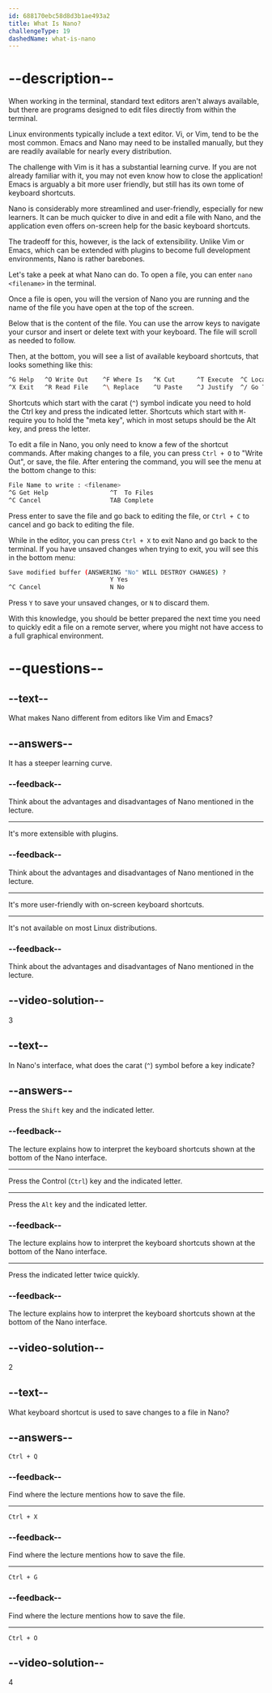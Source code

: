 ```yaml
---
id: 688170ebc58d8d3b1ae493a2
title: What Is Nano?
challengeType: 19
dashedName: what-is-nano
---
```


# --description--

When working in the terminal, standard text editors aren't always available, but there are programs designed to edit files directly from within the terminal.

Linux environments typically include a text editor. Vi, or Vim, tend to be the most common. Emacs and Nano may need to be installed manually, but they are readily available for nearly every distribution.

The challenge with Vim is it has a substantial learning curve. If you are not already familiar with it, you may not even know how to close the application! Emacs is arguably a bit more user friendly, but still has its own tome of keyboard shortcuts.

Nano is considerably more streamlined and user-friendly, especially for new learners. It can be much quicker to dive in and edit a file with Nano, and the application even offers on-screen help for the basic keyboard shortcuts.

The tradeoff for this, however, is the lack of extensibility. Unlike Vim or Emacs, which can be extended with plugins to become full development environments, Nano is rather barebones.

Let's take a peek at what Nano can do. To open a file, you can enter `nano <filename>` in the terminal.

Once a file is open, you will the version of Nano you are running and the name of the file you have open at the top of the screen.

Below that is the content of the file. You can use the arrow keys to navigate your cursor and insert or delete text with your keyboard. The file will scroll as needed to follow.

Then, at the bottom, you will see a list of available keyboard shortcuts, that looks something like this:

```bash
^G Help   ^O Write Out    ^F Where Is   ^K Cut      ^T Execute  ^C Location     M-U Undo    M-A Set Mark    M-] To Bracket    M-B Previous
^X Exit   ^R Read File    ^\ Replace    ^U Paste    ^J Justify  ^/ Go To Line   M-E Redo    M-6 Copy        ^B Where Was      M-F Next
```

Shortcuts which start with the carat (`^`) symbol indicate you need to hold the Ctrl key and press the indicated letter. Shortcuts which start with `M-` require you to hold the "meta key", which in most setups should be the Alt key, and press the letter.

To edit a file in Nano, you only need to know a few of the shortcut commands. After making changes to a file, you can press `Ctrl + O` to "Write Out", or save, the file. After entering the command, you will see the menu at the bottom change to this:

```bash
File Name to write : <filename>
^G Get Help                 ^T  To Files
^C Cancel                   TAB Complete
```

Press enter to save the file and go back to editing the file, or `Ctrl + C` to cancel and go back to editing the file.

While in the editor, you can press `Ctrl + X` to exit Nano and go back to the terminal. If you have unsaved changes when trying to exit, you will see this in the bottom menu:

```bash
Save modified buffer (ANSWERING "No" WILL DESTROY CHANGES) ?
                            Y Yes
^C Cancel                   N No
```

Press `Y` to save your unsaved changes, or `N` to discard them.

With this knowledge, you should be better prepared the next time you need to quickly edit a file on a remote server, where you might not have access to a full graphical environment.

# --questions--

## --text--

What makes Nano different from editors like Vim and Emacs?

## --answers--

It has a steeper learning curve.

### --feedback--

Think about the advantages and disadvantages of Nano mentioned in the lecture.

---

It's more extensible with plugins.

### --feedback--

Think about the advantages and disadvantages of Nano mentioned in the lecture.

---

It's more user-friendly with on-screen keyboard shortcuts.

---

It's not available on most Linux distributions.

### --feedback--

Think about the advantages and disadvantages of Nano mentioned in the lecture.

## --video-solution--

3

## --text--

In Nano's interface, what does the carat (`^`) symbol before a key indicate?

## --answers--

Press the `Shift` key and the indicated letter.

### --feedback--

The lecture explains how to interpret the keyboard shortcuts shown at the bottom of the Nano interface.

---

Press the Control (`Ctrl`) key and the indicated letter.

---

Press the `Alt` key and the indicated letter.

### --feedback--

The lecture explains how to interpret the keyboard shortcuts shown at the bottom of the Nano interface.

---

Press the indicated letter twice quickly.

### --feedback--

The lecture explains how to interpret the keyboard shortcuts shown at the bottom of the Nano interface.

## --video-solution--

2

## --text--

What keyboard shortcut is used to save changes to a file in Nano?

## --answers--

`Ctrl + Q`

### --feedback--

Find where the lecture mentions how to save the file.

---

`Ctrl + X`

### --feedback--

Find where the lecture mentions how to save the file.

---

`Ctrl + G`

### --feedback--

Find where the lecture mentions how to save the file.

---

`Ctrl + O`

## --video-solution--

4
